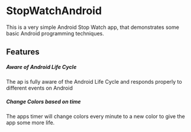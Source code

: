# StopWatchAndroid
This is a very simple Android Stop Watch app, that demonstrates some basic Android programming techniques.

## Features
##### Aware of Android Life Cycle
The ap is fully aware of the Android Life Cycle and responds properly to different events on Android

##### Change Colors based on time
The apps timer will change colors every minute to a new color to give the app some more life.

